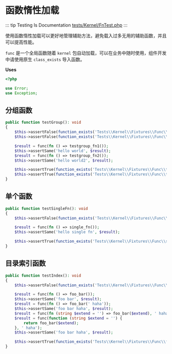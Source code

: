 # 函数惰性加载

::: tip Testing Is Documentation
[tests/Kernel/FnTest.php](https://github.com/hunzhiwange/framework/blob/master/tests/Kernel/FnTest.php)
:::
    
使用函数惰性加载可以更好地管理辅助方法，避免载入过多无用的辅助函数，并且可以提高性能。

`func` 是一个全局函数随着 `kernel` 包自动加载，可以在业务中随时使用，组件开发中请使用原生 `class_exists` 导入函数。


**Uses**

``` php
<?php

use Error;
use Exception;
```

## 分组函数

``` php
public function testGroup(): void
{
    $this->assertFalse(function_exists('Tests\\Kernel\\Fixtures\\Func\\testgroup_fn1'));
    $this->assertFalse(function_exists('Tests\\Kernel\\Fixtures\\Func\\testgroup_fn2'));

    $result = func(fn () => testgroup_fn1());
    $this->assertSame('hello world', $result);
    $result = func(fn () => testgroup_fn2());
    $this->assertSame('hello world2', $result);

    $this->assertTrue(function_exists('Tests\\Kernel\\Fixtures\\Func\\testgroup_fn1'));
    $this->assertTrue(function_exists('Tests\\Kernel\\Fixtures\\Func\\testgroup_fn2'));
}
```
    
## 单个函数

``` php
public function testSingleFn(): void
{
    $this->assertFalse(function_exists('Tests\\Kernel\\Fixtures\\Func\\single_fn'));

    $result = func(fn () => single_fn());
    $this->assertSame('hello single fn', $result);

    $this->assertTrue(function_exists('Tests\\Kernel\\Fixtures\\Func\\single_fn'));
}
```
    
## 目录索引函数

``` php
public function testIndex(): void
{
    $this->assertFalse(function_exists('Tests\\Kernel\\Fixtures\\Func\\foo_bar'));

    $result = func(fn () => foo_bar());
    $this->assertSame('foo bar', $result);
    $result = func(fn () => foo_bar(' haha'));
    $this->assertSame('foo bar haha', $result);
    $result = func(fn (string $extend = '') => foo_bar($extend), ' haha');
    $result = func(function (string $extend = '') {
        return foo_bar($extend);
    }, ' haha');
    $this->assertSame('foo bar haha', $result);

    $this->assertTrue(function_exists('Tests\\Kernel\\Fixtures\\Func\\foo_bar'));
}
```